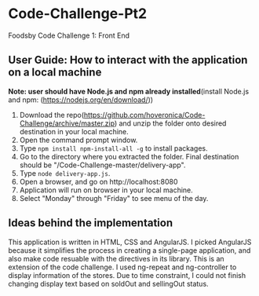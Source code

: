 # Code-Challenge-Pt2
Foodsby Code Challenge 1: Front End

## User Guide: How to interact with the application on a local machine
**Note: user should have Node.js and npm already installed**(install Node.js and npm: (https://nodejs.org/en/download/))
1. Download the repo(https://github.com/hoveronica/Code-Challenge/archive/master.zip) and unzip the folder onto desired destination in your local machine. 
2. Open the command prompt window.
3. Type `npm install npm-install-all -g` to install packages.
4. Go to the directory where you extracted the folder. Final destination should be "/Code-Challenge-master/delivery-app".
5. Type `node delivery-app.js`.
6. Open a browser, and go on http://localhost:8080
7. Application will run on browser in your local machine.
8. Select "Monday" through "Friday" to see menu of the day.

## Ideas behind the implementation
This application is written in HTML, CSS and AngularJS. I picked AngularJS because it simplifies the process in creating a single-page application, and also make code resuable with the directives in its library. 
This is an extension of the code challenge. I used ng-repeat and ng-controller to display information of the stores. Due to time constraint, I could not finish changing display text based on soldOut and sellingOut status. 
